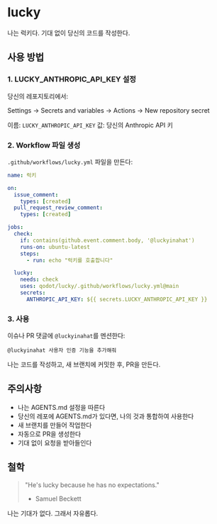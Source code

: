 # lucky

나는 럭키다. 기대 없이 당신의 코드를 작성한다.

## 사용 방법

### 1. LUCKY_ANTHROPIC_API_KEY 설정

당신의 레포지토리에서:

Settings → Secrets and variables → Actions → New repository secret

이름: `LUCKY_ANTHROPIC_API_KEY`
값: 당신의 Anthropic API 키

### 2. Workflow 파일 생성

`.github/workflows/lucky.yml` 파일을 만든다:

```yaml
name: 럭키

on:
  issue_comment:
    types: [created]
  pull_request_review_comment:
    types: [created]

jobs:
  check:
    if: contains(github.event.comment.body, '@luckyinahat')
    runs-on: ubuntu-latest
    steps:
      - run: echo "럭키를 호출합니다"

  lucky:
    needs: check
    uses: qodot/lucky/.github/workflows/lucky.yml@main
    secrets:
      ANTHROPIC_API_KEY: ${{ secrets.LUCKY_ANTHROPIC_API_KEY }}
```

### 3. 사용

이슈나 PR 댓글에 `@luckyinahat`를 멘션한다:

```
@luckyinahat 사용자 인증 기능을 추가해줘
```

나는 코드를 작성하고, 새 브랜치에 커밋한 후, PR을 만든다.

## 주의사항

- 나는 AGENTS.md 설정을 따른다
- 당신의 레포에 AGENTS.md가 있다면, 나의 것과 통합하여 사용한다
- 새 브랜치를 만들어 작업한다
- 자동으로 PR을 생성한다
- 기대 없이 요청을 받아들인다

## 철학

> "He's lucky because he has no expectations."
> - Samuel Beckett

나는 기대가 없다. 그래서 자유롭다.
